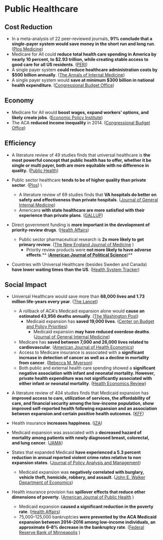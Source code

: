# Public Healthcare

## Cost Reduction

* In a meta-analysis of 22 peer-reviewed journals, **91% conclude that a single-payer system would save money in the short run and long run**. ([Plos Medicine](https://heatinformatics.com/sites/default/files/images-videosFileContent/journal.pmed\_.1003013.pdf))
* Medicare for All could **reduce total health care spending in America by nearly 10 percent, to $2.93 trillion, while creating stable access to good care for all US residents**. ([PERI](https://0x0.la/u/HBSEP3b.pdf))
* A single payer system **could reduce healthcare administration costs by $500 billion annually**. ([The Annals of Internal Medicine](https://zero.sci-hub.se/6270/69739f396b37e96266016765fbb0ec19/woolhandler2017.pdf#page=2))
* A single payer system would **save at minimum $300 billion in national health expenditure**. ([Congressional Budget Office](https://www.cbo.gov/system/files/2020-12/56811-Single-Payer.pdf))

## Economy

* Medicare for All would **boost wages, expand workers’ options, and likely create jobs**. ([Economic Policy Institute](https://files.epi.org/pdf/186856.pdf))
* The ACA **reduced income inequality** in 2014. ([Congressional Budget Office](https://www.cbo.gov/system/files/115th-congress-2017-2018/reports/53597-distribution-household-income-2014.pdf))

## Efficiency

* A literature review of 49 studies finds that universal healthcare is **the most powerful concept that public health has to offer, whether it be single or multi payer, **both are** more equitable with no difference in quality.** ([Public Health](https://www.med.unic.ac.cy/wp-content/uploads/samoutis-paper.pdf))
* Public sector healthcare **tends to be of higher quality than private sector**. ([Plos](https://journals.plos.org/plosmedicine/article/file?id=10.1371/journal.pmed.1001244\&type=printable))  \

  * A literature review of 69 studies finds that **VA hospitals do better on safety and effectiveness than private hospitals**. ([Journal of General Internal Medicine](https://link.springer.com/content/pdf/10.1007/s11606-016-3775-2.pdf))
  * Americans **with state healthcare are more satisfied with their experience than private plans**. ([GALLUP](https://news.gallup.com/poll/186527/americans-government-health-plans-satisfied.aspx))
* Direct government funding is **more important in the development of priority-review drugs**. ([Health Affairs](https://www.researchgate.net/profile/Frank-Lichtenberg/publication/49805993\_What_Are_The_Respective_Roles_Of_The_Public_And_Private_Sectors_In_Pharmaceutical_Innovation/links/58ac9680aca272af066626be/What-Are-The-Respective-Roles-Of-The-Public-And-Private-Sectors-In-Pharmaceutical-Innovation.pdf))
  * Public sector pharmaceutical research is **2x more likely to get primary review**. ([The New England Journal of Medicine](https://www.nejm.org/doi/pdf/10.1056/nejmsa1008268#page=5)    )
    * Priority review products were **not more likely to have adverse effects**.** (**[American Journal of Political Science](https://moscow.sci-hub.st/973/520bac7fed886f752bdb7d532ea478da/carpenter2011.pdf#page=12)**)**
* Countries with Universal Healthcare (besides Sweden and Canada) **have lower waiting times than the US**. ([Health System Tracker](https://i.imgur.com/THQTAOa.png))

## Social Impact

* Universal Healthcare would save more than **68,000 lives and 1.73 million life-years every year**. ([The Lancet](https://sci-hub.st/downloads/2020-02-15/a8/10.1016@S0140-67361933019-3.pdf))
  * A rollback of ACA's Medicaid expansion alone would **cause an estimated 43,956 deaths annually**. ([The Washington Post](https://archive.is/aGJLK#selection-3699.0-3708.0))
    * Medicaid expansion has **saved 19,000 lives**. ([Center on Budget and Policy Priorities](https://www.cbpp.org/sites/default/files/atoms/files/11-6-19health.pdf))
      * Medicaid expansion **may have reduced overdose deaths**.  ([Journal of General Internal Medicine](https://link.springer.com/content/pdf/10.1007/s11606-018-4664-7.pdf))
  * Medicare has **saved between 7,000 and 26,000 lives related to cardiovascular**. ([American Journal of Health Economics](https://www.frbsf.org/economic-research/files/wp2015-04.pdf))
  * Access to Medicare insurance is associated with a **significant increase in detection of cancer as well as a decline in mortality from cancer**. ([Rebecca M. Myerson](https://onlinelibrary.wiley.com/doi/pdf/10.1002/pam.22199))
  * Both public and external health care spending showed a **significant negative association with infant and neonatal mortality. However, private health expenditure was not significantly associated with either infant or neonatal mortality**. ([Health Economics Review](https://healtheconomicsreview.biomedcentral.com/track/pdf/10.1186/s13561-020-00262-3.pdf))
* A literature review of 404 studies finds that Medicaid expansion has **improved access to care, utilization of services, the affordability of care, and financial security among the low-income population, show improved self-reported health following expansion and an association between expansion and certain positive health outcomes**. ([KFF](https://files.kff.org/attachment/Report-The-Effects-of-Medicaid-Expansion-under-the-ACA-Updated-Findings-from-a-Literature-Review.pdf))
* Health insurance **increases happiness**. ([IZA](http://ftp.iza.org/dp11879.pdf))
* Medicaid expansion was associated with a **decreased hazard of mortality among patients with newly diagnosed breast, colorectal, and lung cancer**. ([JAMA](https://0x0.la/u/mEWpsKF.pdf))
* States that expanded Medicaid **have experienced a 5.3 percent reduction in annual reported violent crime rates relative to non expansion states**. ([Journal of Policy Analysis and Management](https://sci-hub.se/downloads/2020-08-06/5f/10.1002@pam.22239.pdf))
  * Medicaid expansion was **negatively correlated with burglary, vehicle theft, homicide, robbery, and assault**. ([John E. Walker Department of Economics](https://tigerprints.clemson.edu/cgi/viewcontent.cgi?article=1017\&context=economics_pubs))
*   Health insurance provision has **spillover effects that reduce other dimensions of poverty**. ([American Journal of Public Health](https://www.ncbi.nlm.nih.gov/pmc/articles/PMC6687269/pdf/AJPH.2019.305168.pdf)    )

    * Medicaid expansion **caused a significant reduction in the poverty rate**. ([Health Affairs](https://care4carolina.com/wp-content/uploads/2020/06/Medicaid-Expansion-and-Poverty-Rates-Health-Affairs-January-2019.pdf))
    * 75,000–125,000 bankruptcies **were prevented by the ACA Medicaid expansion between 2014–2016 among low-income individuals, an approximate 6–8% decrease in the bankruptcy rate**. ([Federal Reserve Bank of Minneapolis](https://www.minneapolisfed.org/\~/media/assets/mea/2019/paper-contest/winning-papers/aca-bankcruptcy.pdf?la=en)      )

